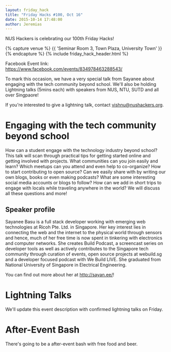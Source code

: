 ```yaml
---
layout: friday_hack
title: "Friday Hacks #100, Oct 16"
date: 2015-10-14 17:48:00
author: Jeremias
---
```


NUS Hackers is celebrating our 100th Friday Hacks!

{% capture venue %}
    {{ 'Seminar Room 3, Town Plaza, University Town' }}
{% endcapture %}
{% include friday_hack_header.html %}

Facebook Event link: https://www.facebook.com/events/834978463288543/

To mark this occasion, we have a very special talk from Sayanee about engaging with the tech community beyond school. We'll also be holding Lightning talks (5mins each) with speakers from NUS, NTU, SUTD and all over Singpaore!

If you're interested to give a lightning talk, contact vishnu@nushackers.org.

# Engaging with the tech community beyond school

How can a student engage with the technology industry beyond school? This talk will scan through practical tips for getting started online and getting involved with projects. What communities can you join easily and learn? Which meetups can you attend and even help to co-organize? How to start contributing to open source? Can we easily share with by writing our own blogs, books or even making podcasts? What are some interesting social media accounts or blogs to follow? How can we add in short trips to engage with locals while traveling anywhere in the world? We will discuss all these questions and more!

## Speaker profile

Sayanee Basu is a full stack developer working with emerging web technologies at Ricoh Pte. Ltd. in Singapore. Her key interest lies in connecting the web and the internet to the physical world through sensors and hence, much of her free time is now spent in tinkering with electronics and computer networks. She creates Build Podcast, a screencast series on developer tools as well as actively contributes to the Singapore tech community through curation of events, open source projects at webuild.sg and a developer focused podcast with We Build LIVE. She graduated from National University of Singapore in Electrical Engineering.

You can find out more about her at http://sayan.ee/!

# Lightning Talks

We'll update this event description with confirmed lightning talks on Friday.

# After-Event Bash

There's going to be a after-event bash with free food and beer.
